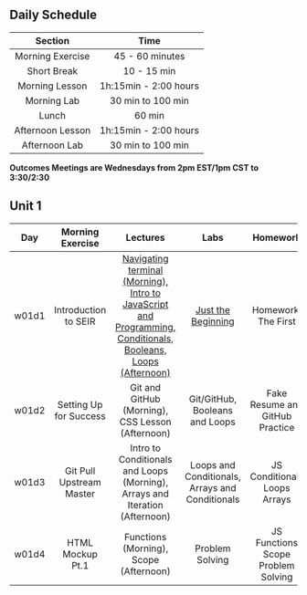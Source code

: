 ## Daily Schedule
| Section | Time |
|:--:|:---------:|
| Morning Exercise | 45 - 60 minutes |
| Short Break | 10 - 15 min |
| Morning Lesson | 1h:15min - 2:00 hours |
| Morning Lab | 30 min to 100 min |
| Lunch | 60 min |
| Afternoon Lesson | 1h:15min - 2:00 hours |
| Afternoon Lab | 30 min to 100 min |

**Outcomes Meetings are Wednesdays from 2pm EST/1pm CST to 3:30/2:30**

## Unit 1
| Day | Morning Exercise | Lectures | Labs | Homework |
|:---:|:-----------:|:-------:|:-----------:|:-----------:|
| w01d1 | Introduction to SEIR | [Navigating terminal (Morning), Intro to JavaScript and Programming, Conditionals, Booleans, Loops (Afternoon)](./1_front_end_development/w01d01/instructor_notes) | [Just the Beginning](./1_front_end_development/w01d01/student_labs) | Homework, The First |
| w01d2 | Setting Up for Success | Git and GitHub (Morning), CSS Lesson (Afternoon) | Git/GitHub, Booleans and Loops | Fake Resume and GitHub Practice|
| w01d3 | Git Pull Upstream Master | Intro to Conditionals and Loops (Morning), Arrays and Iteration (Afternoon) | Loops and Conditionals, Arrays and Conditionals | JS Conditionals Loops Arrays |
| w01d4 | HTML Mockup Pt.1 | Functions (Morning), Scope (Afternoon) | Problem Solving | JS Functions Scope Problem Solving |


